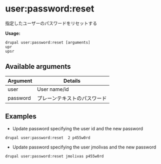 # user:password:reset
指定したユーザーのパスワードをリセットする

**Usage:**
```
drupal user:password:reset [arguments]
upr
upsr
```

## Available arguments
Argument | Details
---------|-------------
user | User name/id
password | プレーンテキストのパスワード

## Examples
* Update password specifying the user id and the new password
```
drupal user:password:reset  2 p455w0rd
```
* Update password specifying the user jmolivas and the new password
```
drupal user:password:reset jmolivas p455w0rd
```
